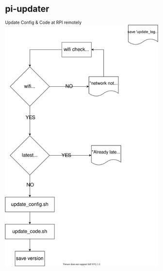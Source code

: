 # pi-updater
Update Config &amp; Code at RPI remotely
![Self-editing Diagram](https://github.com/wsy8029/pi-updater/blob/master/structure.svg)
